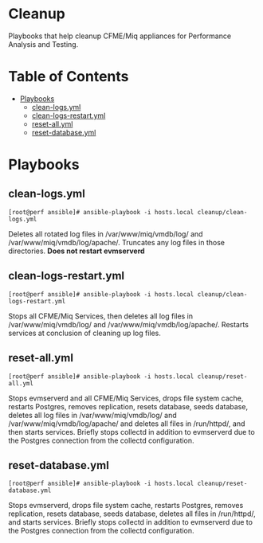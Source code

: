 # Cleanup

Playbooks that help cleanup CFME/Miq appliances for Performance Analysis and Testing.

**Table of Contents**
========
- [Playbooks](#playbooks)
  - [clean-logs.yml](#clean-logsyml)
  - [clean-logs-restart.yml](#clean-logs-restartyml)
  - [reset-all.yml](#reset-all)
  - [reset-database.yml](#reset-databaseyml)

# Playbooks

## clean-logs.yml
```
[root@perf ansible]# ansible-playbook -i hosts.local cleanup/clean-logs.yml
```
Deletes all rotated log files in /var/www/miq/vmdb/log/ and /var/www/miq/vmdb/log/apache/. Truncates any log files in those directories.  **Does not restart evmserverd**

## clean-logs-restart.yml
```
[root@perf ansible]# ansible-playbook -i hosts.local cleanup/clean-logs-restart.yml
```
Stops all CFME/Miq Services, then deletes all log files in /var/www/miq/vmdb/log/ and /var/www/miq/vmdb/log/apache/.  Restarts services at conclusion of cleaning up log files.

## reset-all.yml
```
[root@perf ansible]# ansible-playbook -i hosts.local cleanup/reset-all.yml
```
Stops evmserverd and all CFME/Miq Services, drops file system cache, restarts Postgres, removes replication, resets database, seeds database, deletes all log files in /var/www/miq/vmdb/log/ and /var/www/miq/vmdb/log/apache/ and deletes all files in /run/httpd/, and then starts services.  Briefly stops collectd in addition to evmserverd due to the Postgres connection from the collectd configuration.

## reset-database.yml
```
[root@perf ansible]# ansible-playbook -i hosts.local cleanup/reset-database.yml
```
Stops evmserverd, drops file system cache, restarts Postgres, removes replication, resets database, seeds database, deletes all files in /run/httpd/, and starts services.  Briefly stops collectd in addition to evmserverd due to the Postgres connection from the collectd configuration.
